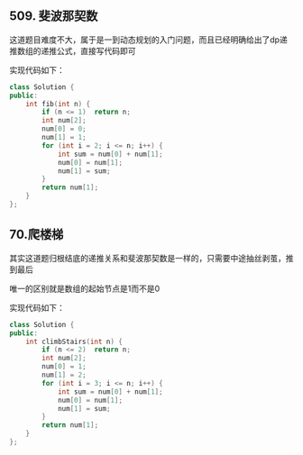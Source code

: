 ## 509. 斐波那契数

这道题目难度不大，属于是一到动态规划的入门问题，而且已经明确给出了dp递推数组的递推公式，直接写代码即可

实现代码如下：

```c++
class Solution {
public:
    int fib(int n) {
        if (n <= 1)  return n;
        int num[2];
        num[0] = 0;
        num[1] = 1;
        for (int i = 2; i <= n; i++) {
			int sum = num[0] + num[1];
            num[0] = num[1];
            num[1] = sum;
        }
        return num[1];
    }
};
```

## 70.爬楼梯

其实这道题归根结底的递推关系和斐波那契数是一样的，只需要中途抽丝剥茧，推到最后

唯一的区别就是数组的起始节点是1而不是0

实现代码如下：

```c++
class Solution {
public:
    int climbStairs(int n) {
        if (n <= 2)  return n;
        int num[2];
        num[0] = 1;
        num[1] = 2;
        for (int i = 3; i <= n; i++) {
			int sum = num[0] + num[1];
            num[0] = num[1];
            num[1] = sum;
        }
        return num[1];
    }
};
```
